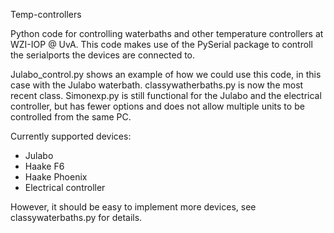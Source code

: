 ﻿Temp-controllers

Python code for controlling waterbaths and other temperature controllers at WZI-IOP @ UvA.
This code makes use of the PySerial package to controll the serialports the devices are connected to.

Julabo_control.py shows an example of how we could use this code, in this case with the Julabo waterbath.
classywatherbaths.py is now the most recent class. Simonexp.py is still functional for the Julabo and the electrical controller, but has fewer options and does not allow multiple units to be controlled from the same PC.

Currently supported devices:
* Julabo
* Haake F6
* Haake Phoenix
* Electrical controller

However, it should be easy to implement more devices, see classywaterbaths.py for details.

